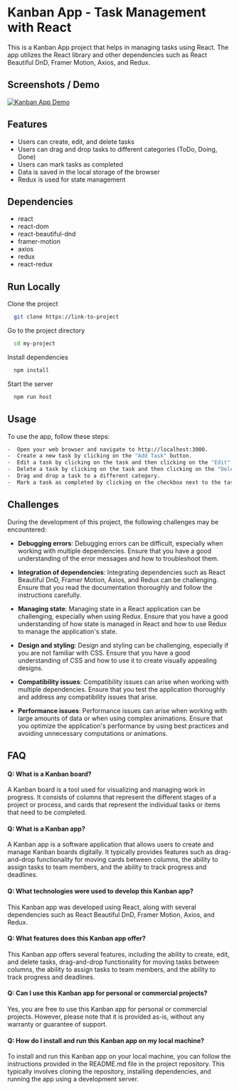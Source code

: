 
# Kanban App - Task Management with React

This is a Kanban App project that helps in managing tasks using React. The app utilizes the React library and other dependencies such as React Beautiful DnD, Framer Motion, Axios, and Redux.



## Screenshots / Demo

[![Kanban App Demo](https://drive.google.com/file/d/1M-WryRdaKfmOw0FjCdceGUKS-BGQAid3/view?usp=sharing)](https://youtu.be/s4D9M9CznMU)



## Features

- Users can create, edit, and delete tasks
- Users can drag and drop tasks to different categories (ToDo, Doing, Done)
- Users can mark tasks as completed
- Data is saved in the local storage of the browser
- Redux is used for state management


## Dependencies

- react
- react-dom
- react-beautiful-dnd
- framer-motion
- axios
- redux
- react-redux
## Run Locally

Clone the project

```bash
  git clone https://link-to-project
```

Go to the project directory

```bash
  cd my-project
```

Install dependencies

```bash
  npm install
```

Start the server

```bash
  npm run host
```


## Usage
To use the app, follow these steps:

```bash
-  Open your web browser and navigate to http://localhost:3000.
-  Create a new task by clicking on the "Add Task" button.
-  Edit a task by clicking on the task and then clicking on the "Edit" button.
-  Delete a task by clicking on the task and then clicking on the "Delete" button.
-  Drag and drop a task to a different category.
-  Mark a task as completed by clicking on the checkbox next to the task.
```


## Challenges

During the development of this project, the following challenges may be encountered:

- **Debugging errors**: Debugging errors can be difficult, especially when working with multiple dependencies. Ensure that you have a good understanding of the error messages and how to troubleshoot them.

- **Integration of dependencies**: Integrating dependencies such as React Beautiful DnD, Framer Motion, Axios, and Redux can be challenging. Ensure that you read the documentation thoroughly and follow the instructions carefully.

- **Managing state**: Managing state in a React application can be challenging, especially when using Redux. Ensure that you have a good understanding of how state is managed in React and how to use Redux to manage the application's state.

- **Design and styling**: Design and styling can be challenging, especially if you are not familiar with CSS. Ensure that you have a good understanding of CSS and how to use it to create visually appealing designs.

- **Compatibility issues**: Compatibility issues can arise when working with multiple dependencies. Ensure that you test the application thoroughly and address any compatibility issues that arise.

- **Performance issues**: Performance issues can arise when working with large amounts of data or when using complex animations. Ensure that you optimize the application's performance by using best practices and avoiding unnecessary computations or animations.
## FAQ

#### Q: What is a Kanban board?

A Kanban board is a tool used for visualizing and managing work in progress. It consists of columns that represent the different stages of a project or process, and cards that represent the individual tasks or items that need to be completed.

#### Q: What is a Kanban app?

A Kanban app is a software application that allows users to create and manage Kanban boards digitally. It typically provides features such as drag-and-drop functionality for moving cards between columns, the ability to assign tasks to team members, and the ability to track progress and deadlines.

#### Q: What technologies were used to develop this Kanban app?

This Kanban app was developed using React, along with several dependencies such as React Beautiful DnD, Framer Motion, Axios, and Redux.

#### Q: What features does this Kanban app offer?

This Kanban app offers several features, including the ability to create, edit, and delete tasks, drag-and-drop functionality for moving tasks between columns, the ability to assign tasks to team members, and the ability to track progress and deadlines.

#### Q: Can I use this Kanban app for personal or commercial projects?

Yes, you are free to use this Kanban app for personal or commercial projects. However, please note that it is provided as-is, without any warranty or guarantee of support.

#### Q: How do I install and run this Kanban app on my local machine?

To install and run this Kanban app on your local machine, you can follow the instructions provided in the README.md file in the project repository. This typically involves cloning the repository, installing dependencies, and running the app using a development server.


